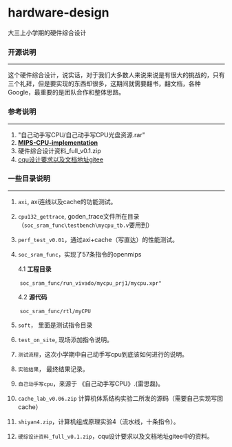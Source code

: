 # hardware-design
大三上小学期的硬件综合设计


### 开源说明
***
   这个硬件综合设计，说实话，对于我们大多数人来说来说是有很大的挑战的，只有三个礼拜，但是要实现的东西却很多，这期间就需要翻书，翻文档，各种Google，最重要的是团队合作和整体思路。



### 参考说明

***

1. "自己动手写CPU/自己动手写CPU光盘资源.rar"
2. **[ MIPS-CPU-implementation](https://github.com/Hanmengnan/MIPS-CPU-implementation)**
3. 硬件综合设计资料_full_v0.1.zip
4. [cqu设计要求以及文档地址gitee](https://gitee.com/yuanfuyan/CO-lab-material-CQU)



### 一些目录说明

***

1. `axi`, axi连线以及cache的功能测试。

3. `cpu132_gettrace`, goden_trace文件所在目录（`soc_sram_func\testbench\mycpu_tb.v`要用到）

4. `perf_test_v0.01`，通过axi+cache（写直达）的性能测试。

5. `soc_sram_func`，实现了57条指令的openmips

   4.1 **工程目录**

   ​	`soc_sram_func/run_vivado/mycpu_prj1/mycpu.xpr"`

   4.2  **源代码**

   ​	`soc_sram_func/rtl/myCPU`

6. `soft`， 里面是测试指令目录

7. `test_on_site`, 现场添加指令说明。

8. `测试流程`，这次小学期中自己动手写cpu到底该如何进行的说明。

8. `实验结果`， 最终结果记录。

9. `自己动手写cpu`，来源于 《自己动手写CPU》.(雷思磊)。

10. `cache_lab_v0.06.zip` 计算机体系结构实验二所发的源码（需要自己实现写回cache）

11. `shiyan4.zip`，计算机组成原理实验4（流水线，十条指令）。

12. `硬综设计资料_full_v0.1.zip`，cqu设计要求以及文档地址gitee中的资料。



